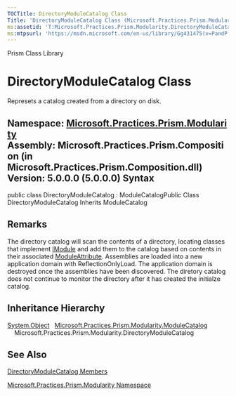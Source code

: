 ```yaml
---
TOCTitle: DirectoryModuleCatalog Class
Title: 'DirectoryModuleCatalog Class (Microsoft.Practices.Prism.Modularity)'
ms:assetid: 'T:Microsoft.Practices.Prism.Modularity.DirectoryModuleCatalog'
ms:mtpsurl: 'https://msdn.microsoft.com/en-us/library/Gg431475(v=PandP.50)'
---
```


Prism Class Library

DirectoryModuleCatalog Class
============================

Represets a catalog created from a directory on disk.

**Namespace:** [Microsoft.Practices.Prism.Modularity](https://msdn.microsoft.com/n:microsoft.practices.prism.modularity)
**Assembly:** Microsoft.Practices.Prism.Composition (in Microsoft.Practices.Prism.Composition.dll) Version: 5.0.0.0 (5.0.0.0)
Syntax
------

<span id="syntaxToggle"></span>public class DirectoryModuleCatalog : ModuleCatalogPublic Class DirectoryModuleCatalog Inherits ModuleCatalog

Remarks
-------

<span id="remarksToggle"></span> The directory catalog will scan the contents of a directory, locating classes that implement [IModule](https://msdn.microsoft.com/t:microsoft.practices.prism.modularity.imodule) and add them to the catalog based on contents in their associated [ModuleAttribute](https://msdn.microsoft.com/t:microsoft.practices.prism.modularity.moduleattribute). Assemblies are loaded into a new application domain with ReflectionOnlyLoad. The application domain is destroyed once the assemblies have been discovered. The diretory catalog does not continue to monitor the directory after it has created the initialze catalog.

Inheritance Hierarchy
---------------------

<span id="familyToggle"></span>[System.Object](http://msdn2.microsoft.com/en-us/library/e5kfa45b)
  [Microsoft.Practices.Prism.Modularity.ModuleCatalog](https://msdn.microsoft.com/t:microsoft.practices.prism.modularity.modulecatalog)
    Microsoft.Practices.Prism.Modularity.DirectoryModuleCatalog

See Also
--------

<span id="seeAlsoToggle"></span>
[DirectoryModuleCatalog Members](https://msdn.microsoft.com/allmembers.t:microsoft.practices.prism.modularity.directorymodulecatalog)

[Microsoft.Practices.Prism.Modularity Namespace](https://msdn.microsoft.com/n:microsoft.practices.prism.modularity)
